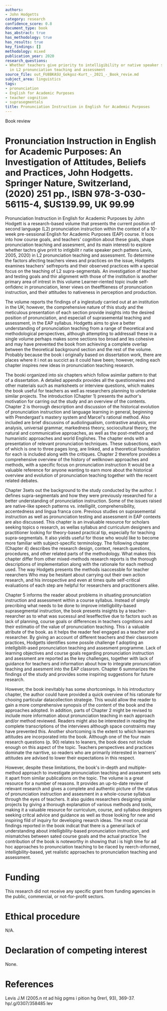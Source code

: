 ```yaml
---
authors:
- John Hodgetts
category: research
confidence_score: 0.8
document_type: book
has_abstract: true
has_methodology: true
has_results: true
key_findings: []
methodology: mixed
publication_year: 2020
research_questions:
- Whether teachers give priority to intelligibility or native speaker speech patterns
  in L2 pronunciation teaching and assessment
source_file: out_FU8BKASU_Gokgoz-Kurt_-_2021_-_Book_revie.md
subject_area: linguistics
tags:
- pronunciation
- English for Academic Purposes
- teacher cognition
- suprasegmentals
title: Pronunciation Instruction in English for Academic Purposes
---
```


Book review

# Pronunciation Instruction in English for Academic Purposes: An Investigation of Attitudes, Beliefs and Practices, John Hodgetts. Springer Nature, Switzerland, (2020) 251 pp., ISBN 978-3-030-56115-4, \$US139.99, UK 99.99

Pronunciation Instruction in English for Academic Purposes by John Hodgett is a research-based volume that presents the current position of second language (L2) pronunciation instruction within the context of a 10-week pre-sessional English for Academic Purposes (EAP) course. It loos into how course goals, and teachers' cognition about these goals, shape pronunciation teaching and assesment, and its main interesti to explore whether tachrs give pririt to intlgbilit r natie speaker pech pattens Levis, 2005, 2020) in L2 pronunciation teaching and assessment. To determine the factors afecting teachers views and practices on the issue, Hodgetts examines teachers' selfreports and their observed practices with a special focus on the teaching of L2 supra-segmentals. An investigation of teacher and testing goals and thir alignment with those of the institution is another primary area of intrest in this volume Learner-riented topic inude self-onfidenc in pronunciation, lener views on theefftieness of pronunciation instruction, and their attitudes to nativeness in perception and production.

The volume reports the findings of a inglestudy carried out at an institution in the UK; however, the comprehensive nature of this study and the meticulous presentation of each section provide insights into the desired position of pronunciation, and especiall of suprasemental teaching and assessment, in the EAP syllabus. Hodgetts aims to give a better understanding of pronunciation teaching from a range of theoretical and methodological perspectives, although attempting to addressall these in a single volume perhaps makes some sections too broad and les cohesive and may have prevented the book from achieving a complete overlap between the theoretical background section and the rest of the volume. Probably because the book i originally based on dissertation work, there are places where it i not as succict as it could have been; however, reding each chapter inspires new ideas in pronunciation teaching research.

The booki organized into six chapters which follow asimilar pattern to that of a dissertation. A detailed appendix provides all the questionnaires and other materials such as marksheets or interview questions, which makes the book useful for teachers as well as researchers planning to undertake similar projects. The introduction (Chapter 1) presents the author's motivation for carring out the study and an overview of the contents. Chapter 2 is thorough description and discussion of the historical evolution of pronunciation instruction and language learning in general, beginning with Prendergast's mastery system and Marcel's rational method. Also included are brief discussins of audiolingualism, contrastive analysis, eror analysis, universal grammar, markedness theory, sociocultural theory, the natural and communicative approaches, as well as the post-method and humanistic approaches and world Englishes. The chapter ends with a presentation of relevant pronunciation techniques. These subsections, each of which is one to three pages long, are linked, and a theoretical foundation for each is included along with the critiques. Chapter 2 therefore provides a comprehensive overview of the history of wellknown approaches and methods, with a specific focus on pronunciation instruction It would be a valuable reference for anyone wanting to earn more about the historical overview and evolution of pronunciation teaching together with the recent related debates.

Chapter 3sets out the background to the study conducted by the author. I defines supra-segmentals and how they were previously researched for a better understanding of pronunciation instruction. Some of the issues raised are native-like speech patterns vs. intelligilit, comprehensibility, accentedness and lingua franca core. Previous studies on suprasemental instruction as well as pronunciation testing and assessment in EAP contexts are also discussed. This chapter is an invaluable resource for scholars seeking topics o research, as wellas syllabus and curriculum designers and practitioner looking for theory-based practical tip, especially for teaching supra-segmentals. It also yields useful for those who would like to become more familiar with subject-specific terminology. The following chapter (Chapter 4) describes the research design, context, reearch questions, procedures, and other related parts of the methodology. What makes this chapter differ from other mixed-methods research reports is the thorough descriptions of implementation along with the rationale for each method used. The way Hodgets presents the methods isaccessble for teacher reearchers Who may be hesitant about carrying out their own action research, and his inrospective and even at times quite self-critical evaluations of each step are helpful for researchers and practitioners alike.

Chapter 5 informs the reader about problems in situating pronunciation instruction and assessment within a course syllabus. Instead of simply precribing what needs to be done to improve intelligbility-based suprasegmental instruction, the book presents insights by a teacher-reearcher as to what was sucessul and leseffective due to factors such as lack of planning, course goals or differences in teachers cognitions and their estimatio of the value of pronunciation teaching. This i a valuable atribute of the book. as it helps the reader feel engaged as a teacher and a researcher. By giving an account of different teachers and their classroom practices, Hodgetts identifies some possile challenge f adopting an intellgibilit-ased pronunciation teaching and assesment programme. Lack of learning objectives and course goals regarding pronunciation instruction and asessment are reported as the key challenges, together with lack of guidance for teachers and information about how to integrate pronunciation teaching and asesment into the EAP classrom. Chapter 6 summarizes the findings of the study and provides some inspiring suggestions for future research.

However, the book inevitably has some shortcomings. In his introductory chapter, the author could have provided a quick overview of his rationale for chooing particular datacollection strategie. This would allow the reader to gain a more comprehensive synopsis of the content of the book and the approaches adopted. In addition, parts of Chapter 2 might be revised to include more information about pronunciation teaching in each approach and/or method reviewed. Readers might also be interested in reading the complete transcriptions of the interviews although space constraints may have prevented this. Another shortcoming is the extent to which learners attitudes are incorporated into the book. Although one of the four main research questions (p. 90) relates to leaners, the book does not include enough on this aspect of the topic. Teachers perspectives and practices dominate the narrtive, so readers who are primarily interested in learners' attitudes are advised to lower their expectations in this respect.

However, despite these limitations, the book's in-depth and multiple-method approach to investigate pronunciation teaching and assesment sets it apart from similar publications on the topic. The volume is a great resource for a number of reasons. It provides an up-to-date review of relevant research and gives a complete and authentic picture of the status of pronunciation instruction and assesment in a whole-course syllabus through the eyes of teachers. It also guides researchers designing similar projects by giving a thorough explanation of various methods and tools, making it a valuable resource for curriculum, course, and syllabus designers seeking critcal advice and guidance as well as those looking for new and inspiring fild of inquiry for developing reearch ideas. The most crucial findings reported in the book indicat that there is a general lack of understanding about intelligbility-based pronunciation instruction, and mismatches between sated course goals and the actual practice The contribution of the book is noteworthy in showing that i is high time for ad hoc approaches to pronunciation teaching to be rlaced by reerch-informed, intelligbility-based, yet realistic approaches to pronunciation teaching and assessment.

# Funding

This research did not receive any specific grant from funding agencies in the public, commercial, or not-for-profit sectors.

# Ethical procedure

N/A.

# Declaration of competing interest

None.

# References

Levis J.M (2005.n nt ad hiig pgms i pition hg 0rerl, 93), 369-37. hp/.g/0307/358485 lev
